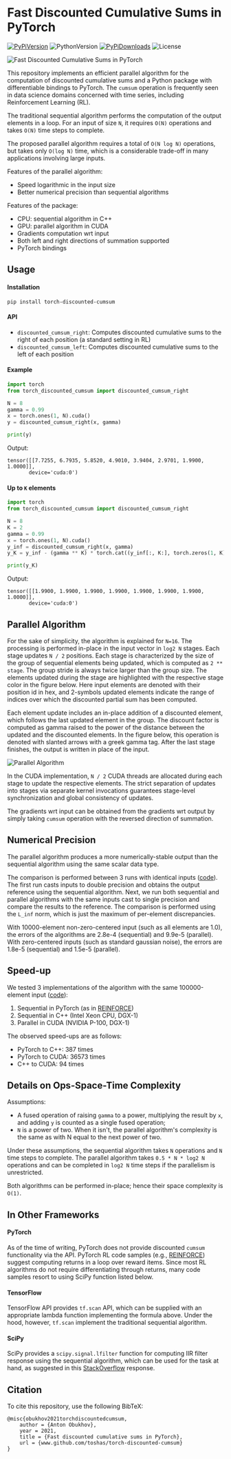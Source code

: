 # Fast Discounted Cumulative Sums in PyTorch
[![PyPiVersion](https://badge.fury.io/py/torch-discounted-cumsum.svg)](https://pypi.org/project/torch-discounted-cumsum/)
![PythonVersion](https://img.shields.io/badge/python-%3E%3D3.6-yellowgreen)
[![PyPiDownloads](https://pepy.tech/badge/torch-discounted-cumsum)](https://pepy.tech/project/torch-discounted-cumsum)
![License](https://img.shields.io/pypi/l/torch-discounted-cumsum)

![Fast Discounted Cumulative Sums in PyTorch](doc/img/logo_small.png)

This repository implements an efficient parallel algorithm for the computation of discounted cumulative sums 
and a Python package with differentiable bindings to PyTorch. The `cumsum` operation is frequently seen in data science 
domains concerned with time series, including Reinforcement Learning (RL). 

The traditional sequential algorithm performs the computation of the output elements in a loop. For an input of size 
`N`, it requires `O(N)` operations and takes `O(N)` time steps to complete. 

The proposed parallel algorithm requires a total of `O(N log N)` operations, but takes only `O(log N)` time, which is a 
considerable trade-off in many applications involving large inputs.  

Features of the parallel algorithm:
- Speed logarithmic in the input size
- Better numerical precision than sequential algorithms

Features of the package:
- CPU: sequential algorithm in C++
- GPU: parallel algorithm in CUDA
- Gradients computation wrt input
- Both left and right directions of summation supported
- PyTorch bindings

## Usage

#### Installation

```shell script
pip install torch-discounted-cumsum
```

#### API

- `discounted_cumsum_right`: Computes discounted cumulative sums to the right of each position (a standard setting in RL)
- `discounted_cumsum_left`: Computes discounted cumulative sums to the left of each position

#### Example

```python
import torch
from torch_discounted_cumsum import discounted_cumsum_right

N = 8
gamma = 0.99
x = torch.ones(1, N).cuda()
y = discounted_cumsum_right(x, gamma)

print(y)
```

Output:
```
tensor([[7.7255, 6.7935, 5.8520, 4.9010, 3.9404, 2.9701, 1.9900, 1.0000]],
       device='cuda:0')
```

#### Up to `K` elements

```python
import torch
from torch_discounted_cumsum import discounted_cumsum_right

N = 8
K = 2
gamma = 0.99
x = torch.ones(1, N).cuda()
y_inf = discounted_cumsum_right(x, gamma)
y_K = y_inf - (gamma ** K) * torch.cat((y_inf[:, K:], torch.zeros(1, K).cuda()), dim=1)   

print(y_K)
```

Output:
```
tensor([[1.9900, 1.9900, 1.9900, 1.9900, 1.9900, 1.9900, 1.9900, 1.0000]],
       device='cuda:0')
```


## Parallel Algorithm

For the sake of simplicity, the algorithm is explained for `N=16`. 
The processing is performed in-place in the input vector in `log2 N` stages. Each stage updates `N / 2` positions. Each 
stage is characterized by the size of the group of sequential elements being updated, which is computed as `2 ** stage`. 
The group stride is always twice larger than the group size. The elements updated during the stage are highlighted with 
the respective stage color in the figure below. Here input elements are denoted with their position id in hex, and 
2-symbols updated elements indicate the range of indices over which the discounted partial sum has been computed.

Each element update includes an in-place addition of a discounted element, which follows the last 
updated element in the group. The discount factor is computed as gamma raised to the power of the distance between the 
updated and the discounted elements. In the figure below, this operation is denoted with slanted arrows with a greek 
gamma tag. After the last stage finishes, the output is written in place of the input. 

![Parallel Algorithm](doc/img/algorithm.png)

In the CUDA implementation, `N / 2` CUDA threads are allocated during each stage to update the respective elements. The 
strict separation of updates into stages via separate kernel invocations guarantees stage-level synchronization and 
global consistency of updates.

The gradients wrt input can be obtained from the gradients wrt output by simply taking `cumsum` operation with the 
reversed direction of summation.

## Numerical Precision

The parallel algorithm produces a more numerically-stable output than the sequential algorithm using the same scalar 
data type.

The comparison is performed between 3 runs with identical inputs ([code](tests/test.py)). The first run casts inputs to 
double precision and obtains the output reference using the sequential algorithm. Next, we run both sequential and 
parallel algorithms with the same inputs cast to single precision and compare the results to the reference. The 
comparison is performed using the `L_inf` norm, which is just the maximum of per-element discrepancies.

With 10000-element non-zero-centered input (such as all elements are 1.0), the errors of the algorithms are 2.8e-4 
(sequential) and 9.9e-5 (parallel). With zero-centered inputs (such as standard gaussian noise), the errors are 
1.8e-5 (sequential) and 1.5e-5 (parallel).      

## Speed-up

We tested 3 implementations of the algorithm with the same 100000-element input ([code](tests/test.py)): 
1. Sequential in PyTorch (as in 
[REINFORCE](https://github.com/pytorch/examples/blob/87d9a1e/reinforcement_learning/reinforce.py#L66-L68))
2. Sequential in C++ (Intel Xeon CPU, DGX-1)
3. Parallel in CUDA (NVIDIA P-100, DGX-1)

The observed speed-ups are as follows: 
- PyTorch to C++: 387 times
- PyTorch to CUDA: 36573 times
- C++ to CUDA: 94 times

## Details on Ops-Space-Time Complexity
  
Assumptions:
- A fused operation of raising `gamma` to a power, multiplying the result by `x`, and adding `y` is counted as a 
single fused operation;
- `N` is a power of two. When it isn't, the parallel algorithm's complexity is the same as with N equal to the next 
power of two. 

Under these assumptions, the sequential algorithm takes `N` operations and `N` time steps to complete. 
The parallel algorithm takes `0.5 * N * log2 N` operations and can be completed in `log2 N` time steps
if the parallelism is unrestricted. 

Both algorithms can be performed in-place; hence their space complexity is `O(1)`.

## In Other Frameworks

#### PyTorch

As of the time of writing, PyTorch does not provide discounted `cumsum` functionality via the API. PyTorch RL code 
samples (e.g., [REINFORCE](https://github.com/pytorch/examples/blob/87d9a1e/reinforcement_learning/reinforce.py#L66-L68)) 
suggest computing returns in a loop over reward items. Since most RL algorithms do not require differentiating through 
returns, many code samples resort to using SciPy function listed below.

#### TensorFlow

TensorFlow API provides `tf.scan` API, which can be supplied with an appropriate lambda function implementing the 
formula above. Under the hood, however, `tf.scan` implement the traditional sequential algorithm.
 
#### SciPy

SciPy provides a `scipy.signal.lfilter` function for computing IIR filter response using the sequential algorithm, which 
can be used for the task at hand, as suggested in this [StackOverflow](https://stackoverflow.com/a/47971187/411907) 
response.

## Citation

To cite this repository, use the following BibTeX:

```
@misc{obukhov2021torchdiscountedcumsum,
    author = {Anton Obukhov},
    year = 2021,
    title = {Fast discounted cumulative sums in PyTorch},
    url = {www.github.com/toshas/torch-discounted-cumsum}
}
```
